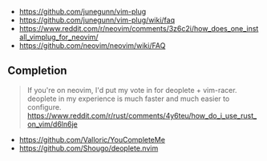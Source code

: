 - https://github.com/junegunn/vim-plug
- https://github.com/junegunn/vim-plug/wiki/faq
- https://www.reddit.com/r/neovim/comments/3z6c2i/how_does_one_install_vimplug_for_neovim/
- https://github.com/neovim/neovim/wiki/FAQ

## Completion

> If you're on neovim, I'd put my vote in for deoplete + vim-racer. deoplete in my experience is much faster and much easier to configure.
> https://www.reddit.com/r/rust/comments/4y6teu/how_do_i_use_rust_on_vim/d6ln6je

- https://github.com/Valloric/YouCompleteMe
- https://github.com/Shougo/deoplete.nvim
